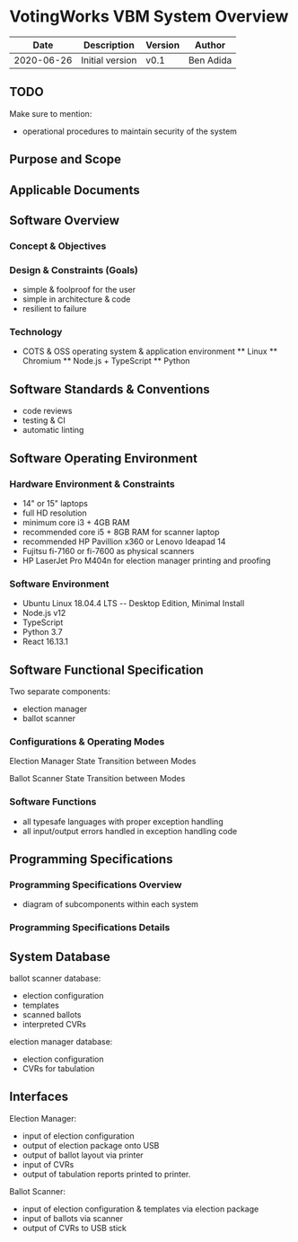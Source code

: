 # VotingWorks VBM System Overview

| Date       |  Description  |  Version | Author |
|------------|---------------|----------|--------|
| 2020-06-26 | Initial version | v0.1 | Ben Adida |

## TODO
Make sure to mention:
* operational procedures to maintain security of the system

## Purpose and Scope

## Applicable Documents

## Software Overview

### Concept & Objectives

### Design & Constraints (Goals)

* simple & foolproof for the user
* simple in architecture & code
* resilient to failure

### Technology

* COTS & OSS operating system & application environment
** Linux
** Chromium
** Node.js + TypeScript
** Python

## Software Standards & Conventions

* code reviews
* testing & CI
* automatic linting

## Software Operating Environment

### Hardware Environment & Constraints

* 14" or 15" laptops
* full HD resolution
* minimum core i3 + 4GB RAM
* recommended core i5 + 8GB RAM for scanner laptop
* recommended HP Pavillion x360 or Lenovo Ideapad 14
* Fujitsu fi-7160 or fi-7600 as physical scanners
* HP LaserJet Pro M404n for election manager printing and proofing


### Software Environment

* Ubuntu Linux 18.04.4 LTS -- Desktop Edition, Minimal Install
* Node.js v12
* TypeScript
* Python 3.7
* React 16.13.1


## Software Functional Specification

Two separate components:
* election manager
* ballot scanner

### Configurations & Operating Modes

Election Manager State Transition between Modes

Ballot Scanner State Transition between Modes

### Software Functions

* all typesafe languages with proper exception handling
* all input/output errors handled in exception handling code

## Programming Specifications

### Programming Specifications Overview

* diagram of subcomponents within each system

### Programming Specifications Details

## System Database

ballot scanner database:
* election configuration
* templates
* scanned ballots
* interpreted CVRs

election manager database:
* election configuration
* CVRs for tabulation

## Interfaces

Election Manager:
* input of election configuration
* output of election package onto USB
* output of ballot layout via printer
* input of CVRs
* output of tabulation reports printed to printer.

Ballot Scanner:
* input of election configuration & templates via election package
* input of ballots via scanner
* output of CVRs to USB stick
